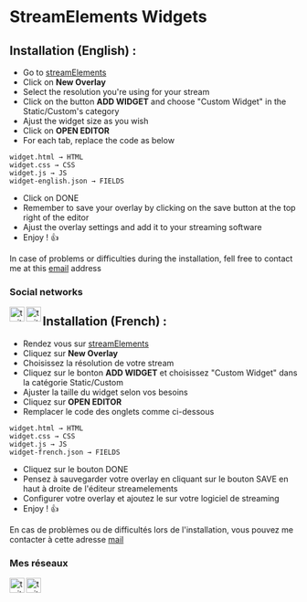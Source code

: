 # StreamElements Widgets

## Installation (English) :

- Go to [streamElements] <br />
- Click on **New Overlay** <br />
- Select the resolution you're using for your stream <br />
- Click on the button **ADD WIDGET** and choose "Custom Widget" in the Static/Custom's category <br />
- Ajust the widget size as you wish <br />
- Click on **OPEN EDITOR**<br />
- For each tab, replace the code as below <br />
```
widget.html → HTML
widget.css → CSS
widget.js → JS
widget-english.json → FIELDS
```
- Click on DONE
- Remember to save your overlay by clicking on the save button at the top right of the editor
- Ajust the overlay settings and add it to your streaming software
- Enjoy ! 👍

In case of problems or difficulties during the installation, fell free to contact me at this <a href="mailto:contact@louisdiox.fr">email</a> address
### Social networks
[<img align="left" alt="twitter" width="26px" src="https://img.icons8.com/color/48/000000/twitter--v1.png"/>][twitter]
[<img align="left" alt="twitch" width="26px" src="https://img.icons8.com/fluent/48/000000/twitch.png" />][twitch]

## Installation (French) :

- Rendez vous sur [streamElements] <br />
- Cliquez sur **New Overlay** <br />
- Choisissez la résolution de votre stream <br />
- Cliquez sur le bonton **ADD WIDGET** et choisissez "Custom Widget" dans la catégorie Static/Custom <br />
- Ajuster la taille du widget selon vos besoins <br />
- Cliquez sur **OPEN EDITOR**<br />
- Remplacer le code des onglets comme ci-dessous <br />
```
widget.html → HTML
widget.css → CSS
widget.js → JS
widget-french.json → FIELDS
```
- Cliquez sur le bouton DONE
- Pensez à sauvegarder votre overlay en cliquant sur le bouton SAVE en haut à droite de l'éditeur streamelements
- Configurer votre overlay et ajoutez le sur votre logiciel de streaming
- Enjoy ! 👍

En cas de problèmes ou de difficultés lors de l'installation, vous pouvez me contacter à cette adresse <a href="mailto:contact@louisdiox.fr">mail</a>

### Mes réseaux
[<img align="left" alt="twitter" width="26px" src="https://img.icons8.com/color/48/000000/twitter--v1.png"/>][twitter]
[<img align="left" alt="twitch" width="26px" src="https://img.icons8.com/fluent/48/000000/twitch.png" />][twitch]


[twitter]: https://twitter.com/Diox90
[twitch]: https://www.twitch.tv/louis_diox
[streamElements]: https://streamelements.com/dashboard/overlays
